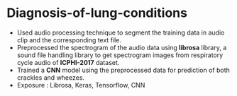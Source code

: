 # Diagnosis-of-lung-conditions
+ Used audio processing technique to segment the training data in audio clip and the corresponding text file.
+ Preprocessed the spectrogram of the audio data using **librosa** library, a sound file handling library to get spectrogram
images from respiratory cycle audio of **ICPHI-2017** dataset.
+ Trained a **CNN** model using the preprocessed data for prediction of both crackles and wheezes.
+ Exposure : Librosa, Keras, Tensorflow, CNN
